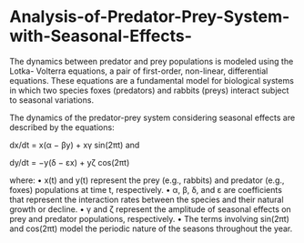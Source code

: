 # Analysis-of-Predator-Prey-System-with-Seasonal-Effects-
The dynamics between predator and prey populations is modeled using the Lotka- Volterra equations, a pair of first-order, non-linear, differential equations. These equations are a fundamental model for biological systems in which two species foxes (predators) and rabbits (preys) interact subject to seasonal variations. 

The dynamics of the predator-prey system considering seasonal effects are described by
the equations:

dx/dt = x(α − βy) + xγ sin(2πt) and

dy/dt = −y(δ − εx) + yζ cos(2πt)

where:
• x(t) and y(t) represent the prey (e.g., rabbits) and predator (e.g., foxes) populations
at time t, respectively.
• α, β, δ, and ε are coefficients that represent the interaction rates between the species
and their natural growth or decline.
• γ and ζ represent the amplitude of seasonal effects on prey and predator populations,
respectively.
• The terms involving sin(2πt) and cos(2πt) model the periodic nature of the seasons
throughout the year.
